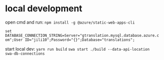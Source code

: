 # local development

open cmd and run:
`npm install -g @azure/static-web-apps-cli`

`set DATABASE_CONNECTION_STRING=Server="gtranslation.mysql.database.azure.com";User ID="jili10";Password="{}";Database="translations";`

start local dev:
`yarn run build`
`swa start ./build --data-api-location swa-db-connections`
